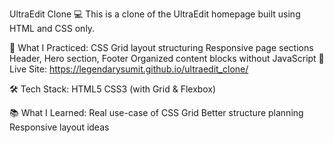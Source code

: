 UltraEdit Clone 💻
This is a clone of the UltraEdit homepage built using HTML and CSS only.

📌 What I Practiced:
CSS Grid layout structuring
Responsive page sections
Header, Hero section, Footer
Organized content blocks without JavaScript
🚀 Live Site: https://legendarysumit.github.io/ultraedit_clone/

🛠 Tech Stack:
HTML5
CSS3 (with Grid & Flexbox)

📚 What I Learned:
Real use-case of CSS Grid
Better structure planning
Responsive layout ideas

